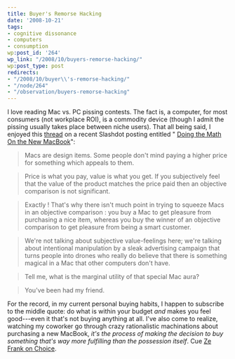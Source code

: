 ```yaml
---
title: Buyer's Remorse Hacking
date: '2008-10-21'
tags:
- cognitive dissonance
- computers
- consumption
wp:post_id: '264'
wp_link: "/2008/10/buyers-remorse-hacking/"
wp:post_type: post
redirects:
- "/2008/10/buyer\\'s-remorse-hacking/"
- "/node/264"
- "/observation/buyers-remorse-hacking"
---
```


I love reading Mac vs. PC pissing contests. The fact is, a computer, for most consumers (not workplace ROI), is a commodity device (though I admit the pissing usually takes place between niche users). That all being said, I enjoyed this [thread](http://apple.slashdot.org/comments.pl?sid=1002215&cid=25450333) on a recent Slashdot posting entitled " [Doing the Math On the New MacBook](http://apple.slashdot.org/apple/08/10/21/0132232.shtml)":

>

> Macs are design items. Some people don't mind paying a higher price for something which appeals to them.

> Price is what you pay, value is what you get. If you subjectively feel that the value of the product matches the price paid then an objective comparison is not significant.

>

> Exactly ! That's why there isn't much point in trying to squeeze Macs in an objective comparison : you buy a Mac to get pleasure from purchasing a nice item, whereas you buy the winner of an objective comparison to get pleasure from being a smart customer.

>

>

> We're not talking about subjective value-feelings here; we're talking about intentional manipulation by a sleak advertising campaign that turns people into drones who really do believe that there is something magical in a Mac that other computers don't have.

> Tell me, what is the marginal utility of that special Mac aura?

> You've been had my friend.

For the record, in my current personal buying habits, I happen to subscribe to the middle quote: do what is within your budget _and_ makes you feel good---even it that's not buying anything at all. I've also come to realize, watching my coworker go through crazy rationalistic machinations about purchasing a new MacBook, _it's the process of making the decision to buy something that's way more fulfilling than the possession itself_. Cue [Ze Frank on Choice](http://www.zefrank.com/theshow/archives/2006/09/092106.html).
